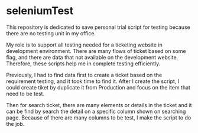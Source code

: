 # seleniumTest
This repository is dedicated to save personal trial script for testing because there are no testing unit in my office.

My role is to support all testing needed for a ticketing website in development environment. There are many flows of ticket based on some flag, and there are data that not available on the development website. Therefore, these scripts help me in complete testing efficiently.

Previously, I had to find data first to create a ticket based on the requirement testing, and it took time to find it. After I create the script, I could create tiket by duplicate it from Production and focus on the item that need to be test.

Then for search ticket, there are many elements or details in the ticket and it can be find by search the detail on a specific column shown on searching page. Because of there are many columns to be test, I make the script to do the job.
